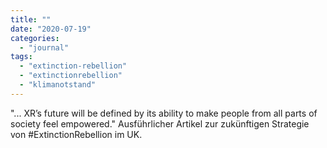 ```yaml
---
title: ""
date: "2020-07-19"
categories: 
  - "journal"
tags: 
  - "extinction-rebellion"
  - "extinctionrebellion"
  - "klimanotstand"
---
```


"... XR’s future will be defined by its ability to make people from all parts of society feel empowered." Ausführlicher Artikel zur zukünftigen Strategie von #ExtinctionRebellion im UK.
